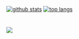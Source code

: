 [![github stats](https://github-readme-stats.vercel.app/api?username=giftia)](https://github.com/giftia/giftia)
[![top langs](https://github-readme-stats.vercel.app/api/top-langs/?username=giftia&theme=radical)](https://github.com/giftia/giftia)
# [![](https://img.shields.io/badge/IDE-Visual%20Studio%20Code-blue?style=flat-square&logo=Visual-Studio-Code)](https://code.visualstudio.com/)
